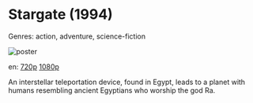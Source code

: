 # Stargate (1994)

Genres: action, adventure, science-fiction

![poster](http://image.tmdb.org/t/p/w500/39WsfbB5BshvdbPAYRFXdsjC481.jpg)

en:
  [720p](magnet:?xt=urn:btih:DDB7C9484A0CAE0480354D36E423EBF0E5338842&tr=udp://glotorrents.pw:6969/announce&tr=udp://tracker.opentrackr.org:1337/announce&tr=udp://torrent.gresille.org:80/announce&tr=udp://tracker.openbittorrent.com:80&tr=udp://tracker.coppersurfer.tk:6969&tr=udp://tracker.leechers-paradise.org:6969&tr=udp://p4p.arenabg.ch:1337&tr=udp://tracker.internetwarriors.net:1337)
  [1080p](magnet:?xt=urn:btih:7D25B5F6FE9EDCE4BB719B8F0DC6E2423D278D97&tr=udp://glotorrents.pw:6969/announce&tr=udp://tracker.opentrackr.org:1337/announce&tr=udp://torrent.gresille.org:80/announce&tr=udp://tracker.openbittorrent.com:80&tr=udp://tracker.coppersurfer.tk:6969&tr=udp://tracker.leechers-paradise.org:6969&tr=udp://p4p.arenabg.ch:1337&tr=udp://tracker.internetwarriors.net:1337)
  


An interstellar teleportation device, found in Egypt, leads to a planet with humans resembling ancient Egyptians who worship the god Ra.